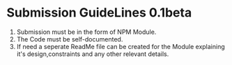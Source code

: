# Submission GuideLines 0.1beta

1. Submission must be in the form of NPM Module.
2. The Code must be self-documented.
3. If need a seperate ReadMe file can be created for the Module explaining it's design,constraints and any other relevant details.
